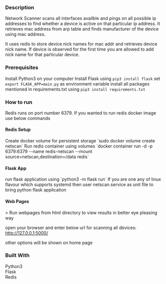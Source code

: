<h3>Description</h3>
Network Scanner scans all interfaces availble and pings on all possible ip addresses to find whether a device is active on that particular ip address. 
It retrieves mac address from arp table and finds manufacturer of the device using mac address. 

It uses redis to store device nick names for mac addr and retrieves device nick name. If device is observed for the first time you are allowed to add nick name for that particular device.

<h3>Prerequisites</h3>
  
  Install Python3 on your computer
  Install Flask using
    `pip3 install flask`
  set `export FLASK_APP=main.py` as environment variable
  install all packages mentioned in requirements.txt using `pip3 install requirements.txt`
    
  
  
 <h3>How to run</h3>
 Redis runs on port number 6379. If you wanted to run redis docker image use below commands
 <h4>Redis Setup</h4>
 Create docker volume for persistent storage
 `sudo docker volume create netscan`
 Run redis container using volumes
 `docker container run -d -p 6379:6379 --name redis-netscan --mount source=netscan,destination=/data redis`
 <h4>Flask App</h4>
 run flask  application using 
 `python3 -m flask run`
 If you are one any of linux flavour which supports systemd then user netscan.service as unit file to bring python flask application

 <h4>Web Pages</h4>>
 Run webpages from html directory to view results in better eye pleasing way
 
 open your browser and enter below  url for scanning all devices:
 http://127.0.0.1:5000/
 
 other options will be shown on home page

<h3>Built With</h3>
Python3<br>
Flask<br>
Redis
